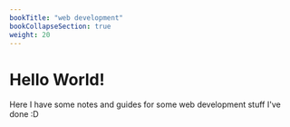 ```yaml
---
bookTitle: "web development"
bookCollapseSection: true
weight: 20
---
```


# Hello World!

Here I have some notes and guides for some web development stuff I've done :D